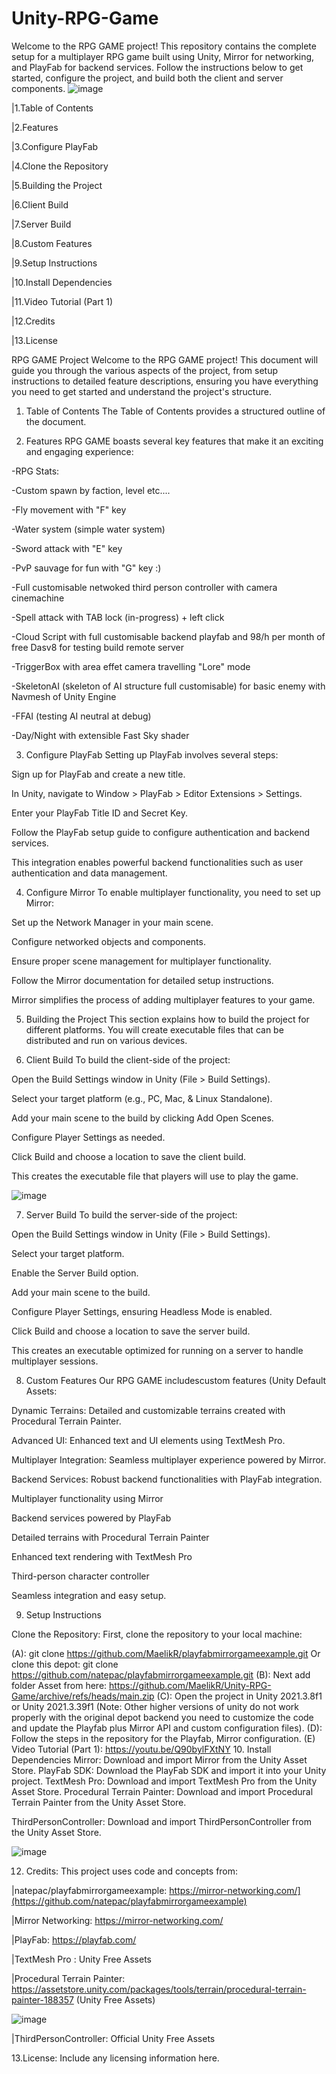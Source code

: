 # Unity-RPG-Game
Welcome to the RPG GAME project! This repository contains the complete setup for a multiplayer RPG game built using Unity, Mirror for networking, and PlayFab for backend services. Follow the instructions below to get started, configure the project, and build both the client and server components.
![image](https://github.com/user-attachments/assets/1361b09d-49da-45a5-8cbe-b87d7a4f4b2f)


|1.Table of Contents

|2.Features

|3.Configure PlayFab

|4.Clone the Repository

|5.Building the Project

|6.Client Build

|7.Server Build

|8.Custom Features

|9.Setup Instructions

|10.Install Dependencies

|11.Video Tutorial (Part 1)

|12.Credits

|13.License


RPG GAME Project
Welcome to the RPG GAME project! This document will guide you through the various aspects of the project, from setup instructions to detailed feature descriptions, ensuring you have everything you need to get started and understand the project's structure.


1. Table of Contents
The Table of Contents provides a structured outline of the document.


2. Features
RPG GAME boasts several key features that make it an exciting and engaging experience:

-RPG Stats:

-Custom spawn by faction, level etc....

-Fly movement with "F" key

-Water system (simple water system)

-Sword attack with "E" key

-PvP sauvage for fun with "G" key :)

-Full customisable netwoked third person controller with camera cinemachine

-Spell attack with TAB lock (in-progress) + left click

-Cloud Script with full customisable backend playfab and 98/h per month of free Dasv8 for testing build remote server

-TriggerBox with area effet camera travelling "Lore" mode

-SkeletonAI (skeleton of AI structure full customisable) for basic enemy with Navmesh of Unity Engine

-FFAI (testing AI neutral at debug)

-Day/Night with extensible Fast Sky shader


3. Configure PlayFab
Setting up PlayFab involves several steps:

Sign up for PlayFab and create a new title.

In Unity, navigate to Window > PlayFab > Editor Extensions > Settings.

Enter your PlayFab Title ID and Secret Key.

Follow the PlayFab setup guide to configure authentication and backend services.

This integration enables powerful backend functionalities such as user authentication and data management.


4. Configure Mirror
To enable multiplayer functionality, you need to set up Mirror:

Set up the Network Manager in your main scene.

Configure networked objects and components.

Ensure proper scene management for multiplayer functionality.

Follow the Mirror documentation for detailed setup instructions.

Mirror simplifies the process of adding multiplayer features to your game.


5. Building the Project
This section explains how to build the project for different platforms. You will create executable files that can be distributed and run on various devices.


6. Client Build
To build the client-side of the project:

Open the Build Settings window in Unity (File > Build Settings).

Select your target platform (e.g., PC, Mac, & Linux Standalone).

Add your main scene to the build by clicking Add Open Scenes.

Configure Player Settings as needed.

Click Build and choose a location to save the client build.

This creates the executable file that players will use to play the game.

![image](https://github.com/user-attachments/assets/f7c6cc52-553a-4b41-aae0-6501bfbb1266)


7. Server Build
To build the server-side of the project:

Open the Build Settings window in Unity (File > Build Settings).

Select your target platform.

Enable the Server Build option.

Add your main scene to the build.

Configure Player Settings, ensuring Headless Mode is enabled.

Click Build and choose a location to save the server build.

This creates an executable optimized for running on a server to handle multiplayer sessions.


8. Custom Features
Our RPG GAME includescustom features (Unity Default Assets:

Dynamic Terrains: Detailed and customizable terrains created with Procedural Terrain Painter.

Advanced UI: Enhanced text and UI elements using TextMesh Pro.

Multiplayer Integration: Seamless multiplayer experience powered by Mirror.

Backend Services: Robust backend functionalities with PlayFab integration.

Multiplayer functionality using Mirror

Backend services powered by PlayFab

Detailed terrains with Procedural Terrain Painter

Enhanced text rendering with TextMesh Pro

Third-person character controller

Seamless integration and easy setup.

9. Setup Instructions


Clone the Repository:
First, clone the repository to your local machine:


(A): git clone https://github.com/MaelikR/playfabmirrorgameexample.git
Or clone this depot: git clone https://github.com/natepac/playfabmirrorgameexample.git
(B): Next add folder Asset from here: https://github.com/MaelikR/Unity-RPG-Game/archive/refs/heads/main.zip
(C): Open the project in Unity 2021.3.8f1 or Unity 2021.3.39f1 (Note: Other higher versions of unity do not work properly with the original depot backend you need to customize the code and update the Playfab plus Mirror API and custom configuration files).
(D): Follow the steps in the repository for the Playfab, Mirror configuration.
(E) Video Tutorial (Part 1): https://youtu.be/Q90bylFXtNY
10. Install Dependencies
Mirror:
Download and import Mirror from the Unity Asset Store.
PlayFab SDK:
Download the PlayFab SDK and import it into your Unity project.
TextMesh Pro:
Download and import TextMesh Pro from the Unity Asset Store.
Procedural Terrain Painter:
Download and import Procedural Terrain Painter from the Unity Asset Store.



ThirdPersonController:
Download and import ThirdPersonController from the Unity Asset Store.

![image](https://github.com/user-attachments/assets/585f4377-c787-411d-ab3d-d3398327d175)



12. Credits:
This project uses code and concepts from:

|natepac/playfabmirrorgameexample: https://mirror-networking.com/](https://github.com/natepac/playfabmirrorgameexample)

|Mirror Networking: https://mirror-networking.com/

|PlayFab: https://playfab.com/

|TextMesh Pro : Unity Free Assets

|Procedural Terrain Painter: https://assetstore.unity.com/packages/tools/terrain/procedural-terrain-painter-188357 (Unity Free Assets)

![image](https://github.com/user-attachments/assets/20232a05-7ea8-4ec8-9240-81c4bbead7c1)

|ThirdPersonController: Official Unity Free Assets


13.License:
Include any licensing information here.
